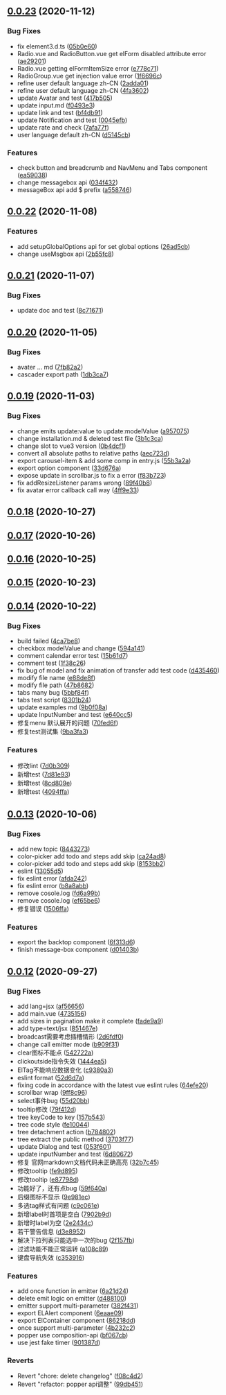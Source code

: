 ## [0.0.23](https://github.com/kkbjs/element3/compare/v0.0.22...v0.0.23) (2020-11-12)


### Bug Fixes

* fix element3.d.ts ([05b0e60](https://github.com/kkbjs/element3/commit/05b0e6015d0bac7610d716a58dd84bd21114e457))
* Radio.vue and RadioButton.vue get elForm disabled attribute error ([ae29201](https://github.com/kkbjs/element3/commit/ae292019620195f880db90b7953845c89312cce5))
* Radio.vue getting elFormItemSize error ([e778c71](https://github.com/kkbjs/element3/commit/e778c7168a5a1b08d7d81b91aadca85a7435867f))
* RadioGroup.vue get injection value error ([1f6696c](https://github.com/kkbjs/element3/commit/1f6696c8a0db511ff32a4177b32c749ff3184ba4))
* refine user default language zh-CN ([2adda01](https://github.com/kkbjs/element3/commit/2adda01e825d5e8358187039d6474144c0f94f7d))
* refine user default language zh-CN ([4fa3602](https://github.com/kkbjs/element3/commit/4fa3602fb0d1c4ad00479dfeb1e15f6efb7e6442))
* update Avatar and test ([417b505](https://github.com/kkbjs/element3/commit/417b505cbfac4c6ed59a16ea1f7d5bb63de8d675))
* update input.md ([f0493e3](https://github.com/kkbjs/element3/commit/f0493e3c0e59ab81a6d15016980908e7af95b8ba))
* update link and test ([bf4db91](https://github.com/kkbjs/element3/commit/bf4db919f0dd76834fe6b3c2e76c8e9355f69371))
* update Notification and test ([0045efb](https://github.com/kkbjs/element3/commit/0045efb68e9295ce5ce8d34b9773b49804d23607))
* update rate and check ([7afa77f](https://github.com/kkbjs/element3/commit/7afa77f3fb3f53db589b31a17693c94e7000a0ff))
* user language default zh-CN ([d5145cb](https://github.com/kkbjs/element3/commit/d5145cb4a1d93f199224b6cbb78deb3fec35eaac))


### Features

*  check button and breadcrumb and  NavMenu  and Tabs component ([ea59038](https://github.com/kkbjs/element3/commit/ea590386ce7868871b8386b9c5ea17612bd90be1))
* change messagebox api ([034f432](https://github.com/kkbjs/element3/commit/034f43207fbc3375783214fbe60e6e964b978aac))
* messageBox api add $ prefix ([a558746](https://github.com/kkbjs/element3/commit/a5587468afd72b8ff39da91e2caa133e29a6ec67))



## [0.0.22](https://github.com/kkbjs/element3/compare/v0.0.21...v0.0.22) (2020-11-08)


### Features

* add setupGlobalOptions api for set global options ([26ad5cb](https://github.com/kkbjs/element3/commit/26ad5cba75a216d6adef8520aaa92ec55efcadcf))
* change useMsgbox api ([2b55fc8](https://github.com/kkbjs/element3/commit/2b55fc88d31330a3621ac9ab3b5fe57243707872))



## [0.0.21](https://github.com/kkbjs/element3/compare/v0.0.20...v0.0.21) (2020-11-07)


### Bug Fixes

* update doc and test ([8c71671](https://github.com/kkbjs/element3/commit/8c7167127b9d1a327e66355752622263607365bc))



## [0.0.20](https://github.com/kkbjs/element3/compare/v0.0.19...v0.0.20) (2020-11-05)


### Bug Fixes

* avater ... md ([7fb82a2](https://github.com/kkbjs/element3/commit/7fb82a2cdee69c7f480eb1d12243538c83c517e5))
* cascader export path ([1db3ca7](https://github.com/kkbjs/element3/commit/1db3ca725f5e182f98b3fb150b08e627fd7b42ae))



## [0.0.19](https://github.com/kkbjs/element3/compare/v0.0.18...v0.0.19) (2020-11-03)


### Bug Fixes

* change emits update:value to update:modelValue ([a957075](https://github.com/kkbjs/element3/commit/a95707549f2cb0f06a12bd2ea383ab65219ad05f))
* change installation.md & deleted test file ([3b1c3ca](https://github.com/kkbjs/element3/commit/3b1c3ca494b93c68557a05a42d5aad492fd16996))
* change slot to vue3 version ([0b4dcf1](https://github.com/kkbjs/element3/commit/0b4dcf168203868b4314fe25fc7941c0ca8327cb))
* convert all absolute paths to relative paths ([aec723d](https://github.com/kkbjs/element3/commit/aec723df0b69af04631f0fcb3eb51f209d80c09b))
* export carousel-item & add some comp in entry.js ([55b3a2a](https://github.com/kkbjs/element3/commit/55b3a2a4e76bff17bfc2e1a3e5b4771f74629939))
* export option component ([33d676a](https://github.com/kkbjs/element3/commit/33d676a4ccb9fd9df8a2beec619e6670e5fe8765))
* expose update in scrollbar.js to fix a error ([f83b723](https://github.com/kkbjs/element3/commit/f83b72376f886fa19c572ab98a892f337caac4be))
* fix addResizeListener params wrong ([89f40b8](https://github.com/kkbjs/element3/commit/89f40b8f306ea3cdabc1497cb86b5dbbbc387fcd))
* fix avatar error callback call way ([4ff9e33](https://github.com/kkbjs/element3/commit/4ff9e33465f67f304ec988e74097ae9ff4b43c34))



## [0.0.18](https://github.com/kkbjs/element3/compare/v0.0.17...v0.0.18) (2020-10-27)



## [0.0.17](https://github.com/kkbjs/element3/compare/v0.0.16...v0.0.17) (2020-10-26)



## [0.0.16](https://github.com/kkbjs/element3/compare/v0.0.15...v0.0.16) (2020-10-25)



## [0.0.15](https://github.com/kkbjs/element3/compare/v0.0.14...v0.0.15) (2020-10-23)



## [0.0.14](https://github.com/kkbjs/element3/compare/v0.0.13...v0.0.14) (2020-10-22)


### Bug Fixes

* build failed ([4ca7be8](https://github.com/kkbjs/element3/commit/4ca7be8c4eee72ea28f50ab7e26a2c1fefa13dea))
* checkbox modelValue and change ([594a141](https://github.com/kkbjs/element3/commit/594a141cadd81287f63db39680c84ec2078d5f27))
* comment calendar error test ([15b61d7](https://github.com/kkbjs/element3/commit/15b61d71e103b2d237d790199e3d6d304cb25a11))
* comment test ([1f38c26](https://github.com/kkbjs/element3/commit/1f38c26a29586400de25a326bc98c161bf75d918))
* fix bug of model and fix animation of transfer add test code ([d435460](https://github.com/kkbjs/element3/commit/d435460a2b0ed020baab1c01f14248435af8eb0d))
* modify file name ([e88de8f](https://github.com/kkbjs/element3/commit/e88de8fffac57cd30feb7d6bd7fcf8d7420d83e1))
* modify file path ([47b8682](https://github.com/kkbjs/element3/commit/47b86829a5f86d7c5032d39feb7013f6ffedce1b))
* tabs many bug ([5bbf84f](https://github.com/kkbjs/element3/commit/5bbf84fb7dee773e82455a0e8dd53a40bdaa9883))
* tabs test script ([8301b24](https://github.com/kkbjs/element3/commit/8301b246b288a1b959455e4c15763ad937ac1d0b))
* update examples md ([9b0f08a](https://github.com/kkbjs/element3/commit/9b0f08af3319fff68e09e83aa6e6a799c18996e7))
* update InputNumber and test ([e640cc5](https://github.com/kkbjs/element3/commit/e640cc5a4e38e1690ef4e474acd64394526d85db))
* 修复menu 默认展开的问题 ([70fed6f](https://github.com/kkbjs/element3/commit/70fed6fee76978cdfa3c6d47d474b508c1c96132))
* 修复test测试集 ([9ba3fa3](https://github.com/kkbjs/element3/commit/9ba3fa35ae7769486ef5b0d8ded5ffe218ab56e0))


### Features

* 修改lint ([7d0b309](https://github.com/kkbjs/element3/commit/7d0b3098a90ddbd3c79de5b48310c94d5b41c842))
* 新增test ([7d81e93](https://github.com/kkbjs/element3/commit/7d81e93b3921e52a9cc24d6c0f7cbae4518c1e76))
* 新增test ([8cd809e](https://github.com/kkbjs/element3/commit/8cd809ecb974dc89a9f72524c3d129085710d988))
* 新增test ([4094ffa](https://github.com/kkbjs/element3/commit/4094ffad0f3a9221d8bdaf11e7090628ea2e4589))



## [0.0.13](https://github.com/kkbjs/element3/compare/v0.0.12...v0.0.13) (2020-10-06)


### Bug Fixes

* add new topic ([8443273](https://github.com/kkbjs/element3/commit/84432738f983772932688884258d646394ff9c1e))
* color-picker add todo and steps add skip ([ca24ad8](https://github.com/kkbjs/element3/commit/ca24ad8ad1c27d5292f3ee31b1447a09f2068e77))
* color-picker add todo and steps add skip ([8153bb2](https://github.com/kkbjs/element3/commit/8153bb2fcb8d1e1dd147a6920d039a1c7d1a71f9))
* eslint ([13055d5](https://github.com/kkbjs/element3/commit/13055d532407ced5ed0af321a984a1ed3053cee0))
* fix eslint error ([afda242](https://github.com/kkbjs/element3/commit/afda24263bdfab7762fce9d6e7688568da5fec92))
* fix eslint error ([b8a8abb](https://github.com/kkbjs/element3/commit/b8a8abb363535e7308d80071f3f3cbb7293f76a0))
* remove cosole.log ([fd6a99b](https://github.com/kkbjs/element3/commit/fd6a99be3b5db153b2bdfbca1964885dcecddc56))
* remove cosole.log ([ef65be6](https://github.com/kkbjs/element3/commit/ef65be65d5ededd70d59b4ba11e8893627e498f3))
* 修复错误 ([1506ffa](https://github.com/kkbjs/element3/commit/1506ffaf6e36dd155a1881e34bf4ed6eb48a7f82))


### Features

* export the backtop component ([6f313d6](https://github.com/kkbjs/element3/commit/6f313d6c213425a905a86846565084373cc1b5ab))
* finish message-box component ([d01403b](https://github.com/kkbjs/element3/commit/d01403b0c5452be93b564b44004ac1d494706076))



## [0.0.12](https://github.com/kkbjs/element3/compare/v0.0.11...v0.0.12) (2020-09-27)


### Bug Fixes

* add lang=jsx ([af56656](https://github.com/kkbjs/element3/commit/af5665657c3b6199e52d56445020bcb630871a60))
* add main.vue ([4735156](https://github.com/kkbjs/element3/commit/473515616e50aa6c669048afe21ca3666072ad0b))
* add sizes in pagination make it complete ([fade9a9](https://github.com/kkbjs/element3/commit/fade9a91ac04a37735deab589a98c011d7c6dab8))
* add type=text/jsx ([851467e](https://github.com/kkbjs/element3/commit/851467eca6c42f1459ff6a0f3f171b3daaca2c5d))
* broadcast需要考虑插槽情形 ([2d6fdf0](https://github.com/kkbjs/element3/commit/2d6fdf0574f430a7e1d2a33e96558aa1fb10a892))
* change call emitter mode ([b909f31](https://github.com/kkbjs/element3/commit/b909f3181d85dbf989ce429bb08ef4b9c8d89d85))
* clear图标不能点 ([542722a](https://github.com/kkbjs/element3/commit/542722a6d0daeb0903a338da70e25f8c4379487e))
* clickoutside指令失效 ([1444ea5](https://github.com/kkbjs/element3/commit/1444ea52eab4e3d9825416a7ec670a73d6acbfa8))
* ElTag不能响应数据变化 ([c9380a3](https://github.com/kkbjs/element3/commit/c9380a30c9129f7c4f98afab96e1cea2a3a36f07))
* eslint format ([52d6d7a](https://github.com/kkbjs/element3/commit/52d6d7ad61776cec005594ba168c82deeaac657c))
* fixing code in accordance with the latest vue eslint rules ([64efe20](https://github.com/kkbjs/element3/commit/64efe2074e8805372c124be1f412835568472119))
* scrollbar wrap ([9ff8c96](https://github.com/kkbjs/element3/commit/9ff8c962da8e5b7e9ecfbe66f9cc3d991cd50f37))
* select事件bug ([55d20bb](https://github.com/kkbjs/element3/commit/55d20bbd85e9924a262721dcb67aa5a218a22443))
* tooltip修改 ([79f412d](https://github.com/kkbjs/element3/commit/79f412dfdaf3a00bafe0f44b259cce5650fc8138))
* tree  keyCode to key ([157b543](https://github.com/kkbjs/element3/commit/157b54308e9948fc8f488381cd23c2a07b91e05a))
* tree code style ([fe10044](https://github.com/kkbjs/element3/commit/fe10044708760c291af27442a282c19fe8d0b918))
* tree detachment action ([b784802](https://github.com/kkbjs/element3/commit/b784802607ec88de411a6b136e3f0900e424548a))
* tree extract the public method ([3703f77](https://github.com/kkbjs/element3/commit/3703f77c0bb5bd31b261711e474d4abceb95af86))
* update Dialog and test ([053f601](https://github.com/kkbjs/element3/commit/053f601a536d0682181f531bbb007b924f10c775))
* update inputNumber and test ([6d80672](https://github.com/kkbjs/element3/commit/6d80672af3180847b7b4eb5d39afb8cc1a3a5365))
* 修复 官网markdown文档代码未正确高亮 ([32b7c45](https://github.com/kkbjs/element3/commit/32b7c45bc18c0a6bc6d7ffa139bab2499c151f51))
* 修改tooltip ([fe9d895](https://github.com/kkbjs/element3/commit/fe9d89578668162463ec9b3dc64ce04c3609d3cf))
* 修改tooltip ([e87798d](https://github.com/kkbjs/element3/commit/e87798d4597a82f7dbdfe339a6e9d5b25c30434e))
* 功能好了，还有点bug ([59f640a](https://github.com/kkbjs/element3/commit/59f640aedd8155673b6581c92397ddd8971496df))
* 后缀图标不显示 ([9e981ec](https://github.com/kkbjs/element3/commit/9e981ec3298e4c1f22d5152663e18dfaf2d7e6b9))
* 多选tag样式有问题 ([c9c061e](https://github.com/kkbjs/element3/commit/c9c061e54e3b359822168f4e35c52c60ca5dc391))
* 新增label时首项是空白 ([7902b9d](https://github.com/kkbjs/element3/commit/7902b9d3d507c9579554a21b183ef0a9c830654a))
* 新增时label为空 ([2e2434c](https://github.com/kkbjs/element3/commit/2e2434cb5624935d6732eefdcabb4337cab48d77))
* 若干警告信息 ([d3e8952](https://github.com/kkbjs/element3/commit/d3e8952ece2334131a7f14a0ddb495aeea88a59c))
* 解决下拉列表只能选中一次的bug ([2f157fb](https://github.com/kkbjs/element3/commit/2f157fb4ea8aaad5ce9323b49afb0818050ea6c1))
* 过滤功能不能正常运转 ([a108c89](https://github.com/kkbjs/element3/commit/a108c8927d431c85e2d04c0a2b53df06cbb21e37))
* 键盘导航失效 ([c353916](https://github.com/kkbjs/element3/commit/c35391691fbb0dc251580f6ed9f18d369e580d0e))


### Features

* add once function in emitter ([6a21d24](https://github.com/kkbjs/element3/commit/6a21d24b0660daf4e49520b4d1bbfd36ded94bf6))
* delete emit logic on emitter ([d488100](https://github.com/kkbjs/element3/commit/d48810048b3b46a376d5e43a5eab6553e0ce624a))
* emitter support multi-parameter ([382f431](https://github.com/kkbjs/element3/commit/382f431b0a1a76fbd90b90b3137832efa01d2814))
* export ELAlert component ([6eaae09](https://github.com/kkbjs/element3/commit/6eaae09af9bcb0b23cebce3d7dfb5012468e73c1))
* export ElContainer component ([86218dd](https://github.com/kkbjs/element3/commit/86218dda62d5c646d3f7b939006e87e9831501f3))
* once support multi-parameter ([4b232c2](https://github.com/kkbjs/element3/commit/4b232c2053cb75d551252d206af2dd4346e74e2e))
* popper use composition-api ([bf067cb](https://github.com/kkbjs/element3/commit/bf067cbeb57935dc12a8cdd064bacca7d28302b8))
* use jest fake timer ([901387d](https://github.com/kkbjs/element3/commit/901387d002eb60c17b05fc887f4b62680ee80f02))


### Reverts

* Revert "chore: delete changelog" ([f08c4d2](https://github.com/kkbjs/element3/commit/f08c4d20df8720365d07617335296d8bff767c4b))
* Revert "refactor: popper api调整" ([99db451](https://github.com/kkbjs/element3/commit/99db45149b1d7eff09942365fe3fb36c5d50e737))



